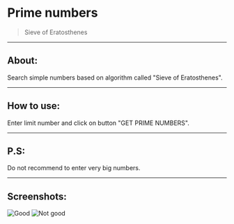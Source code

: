 # Prime numbers
> Sieve of Eratosthenes

-----------------

## About:
Search simple numbers based on algorithm called "Sieve of Eratosthenes".

------------------

## How to use:
Enter limit number and click on button "GET PRIME NUMBERS".

------------------

## P.S:
Do not recommend to enter very big numbers.  

------------------

## Screenshots:
![Good](https://raw.githubusercontent.com/jestersunborn/prime-numbers/master/img-readme/good.png)
![Not good](https://raw.githubusercontent.com/jestersunborn/prime-numbers/master/img-readme/notgood.png)
